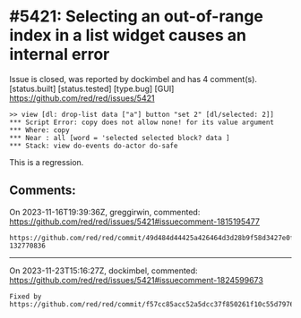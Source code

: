 
#5421: Selecting an out-of-range index in a list widget causes an internal error
================================================================================
Issue is closed, was reported by dockimbel and has 4 comment(s).
[status.built] [status.tested] [type.bug] [GUI]
<https://github.com/red/red/issues/5421>

```
>> view [dl: drop-list data ["a"] button "set 2" [dl/selected: 2]]
*** Script Error: copy does not allow none! for its value argument
*** Where: copy
*** Near : all [word = 'selected selected block? data ] 
*** Stack: view do-events do-actor do-safe 
```

This is a regression.


Comments:
--------------------------------------------------------------------------------

On 2023-11-16T19:39:36Z, greggirwin, commented:
<https://github.com/red/red/issues/5421#issuecomment-1815195477>

    https://github.com/red/red/commit/49d484d44425a426464d3d28b9f58d3427e0fd41#commitcomment-132770836

--------------------------------------------------------------------------------

On 2023-11-23T15:16:27Z, dockimbel, commented:
<https://github.com/red/red/issues/5421#issuecomment-1824599673>

    Fixed by https://github.com/red/red/commit/f57cc85acc52a5dcc37f850261f10c55d7976b1b.

